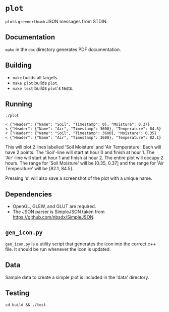 # `plot`

`plot`s `greenerthumb` JSON messages from STDIN.

## Documentation

`make` in the `doc` directory generates PDF documentation.

## Building

* `make` builds all targets.
* `make plot` builds `plot`.
* `make test` builds `plot`'s tests.

## Running

```
./plot

< {"Header": {"Name": "Soil", "Timestamp": 0}, "Moisture": 0.37}
< {"Header": {"Name": "Air", "Timestamp": 3600}, "Temperature": 84.5}
< {"Header": {"Name": "Soil", "Timestamp": 3600}, "Moisture": 0.35}
< {"Header": {"Name": "Air", "Timestamp": 3600}, "Temperature": 82.1}
```

This will plot 2 lines labelled 'Soil Moisture' and 'Air Temperature'. Each will
have 2 points. The 'Soil'-line will start at hour 0 and finish at hour 1. The
'Air'-line will start at hour 1 and finish at hour 2. The entire plot will
occupy 2 hours. The range for 'Soil Moisture' will be [0.35, 0.37] and the range
for 'Air Temperature' will be [82.1, 84.5].

Pressing 's' will also save a screenshot of the plot with a unique name.

## Dependencies

* OpenGL, GLEW, and GLUT are required.
* The JSON parser is SimpleJSON taken from https://github.com/nbsdx/SimpleJSON.

## `gen_icon.py`

`gen_icon.py` is a utility script that generates the icon into the correct c++
file. It should be run whenever the icon is updated.

## Data

Sample data to create a simple plot is included in the 'data' directory.

## Testing

``
cd build && ./test
``
